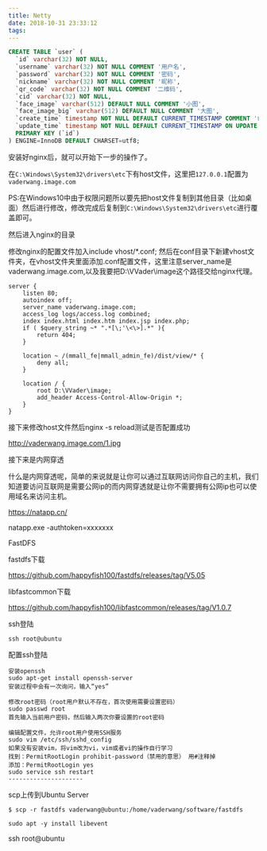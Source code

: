 ```yaml
---
title: Netty
date: 2018-10-31 23:33:12
tags:
---
```


```sql
CREATE TABLE `user` (
  `id` varchar(32) NOT NULL,
  `username` varchar(32) NOT NULL COMMENT '用户名',
  `password` varchar(32) NOT NULL COMMENT '密码',
  `nickname` varchar(32) NOT NULL COMMENT '昵称',
  `qr_code` varchar(32) NOT NULL COMMENT '二维码',
  `cid` varchar(32) NOT NULL,
  `face_image` varchar(512) DEFAULT NULL COMMENT '小图',
  `face_image_big` varchar(512) DEFAULT NULL COMMENT '大图',
  `create_time` timestamp NOT NULL DEFAULT CURRENT_TIMESTAMP COMMENT '创建时间',
  `update_time` timestamp NOT NULL DEFAULT CURRENT_TIMESTAMP ON UPDATE CURRENT_TIMESTAMP COMMENT '修改时间',
  PRIMARY KEY (`id`)
) ENGINE=InnoDB DEFAULT CHARSET=utf8;
```

安装好nginx后，就可以开始下一步的操作了。

在`C:\Windows\System32\drivers\etc`下有host文件，这里把`127.0.0.1`配置为`vaderwang.image.com`

PS:在Windows10中由于权限问题所以要先把host文件复制到其他目录（比如桌面）然后进行修改，修改完成后复制到`C:\Windows\System32\drivers\etc`进行覆盖即可。

然后进入nginx的目录

修改nginx的配置文件加入include vhost/*.conf; 然后在conf目录下新建vhost文件夹，在vhost文件夹里面添加.conf配置文件，这里注意server_name是vaderwang.image.com,以及我要把D:\VVader\image这个路径交给nginx代理。

```
server {
    listen 80;
    autoindex off;
    server_name vaderwang.image.com;
    access_log logs/access.log combined;
    index index.html index.htm index.jsp index.php;
    if ( $query_string ~* ".*[\;'\<\>].*" ){
        return 404;
    }

    location ~ /(mmall_fe|mmall_admin_fe)/dist/view/* {
        deny all;
    }

    location / {
        root D:\VVader\image;
        add_header Access-Control-Allow-Origin *;
    }
}
```

接下来修改host文件然后nginx -s reload测试是否配置成功

http://vaderwang.image.com/1.jpg

接下来是内网穿透

什么是内网穿透呢，简单的来说就是让你可以通过互联网访问你自己的主机，我们知道要访问互联网是需要公网ip的而内网穿透就是让你不需要拥有公网ip也可以使用域名来访问主机。

https://natapp.cn/

natapp.exe -authtoken=xxxxxxx



FastDFS

fastdfs下载

https://github.com/happyfish100/fastdfs/releases/tag/V5.05

libfastcommon下载

https://github.com/happyfish100/libfastcommon/releases/tag/V1.0.7



ssh登陆

```
ssh root@ubuntu
```

配置ssh登陆

```
安装openssh 
sudo apt-get install openssh-server 
安装过程中会有一次询问，输入“yes”

修改root密码（root用户默认不存在，首次使用需要设置密码） 
sudo passwd root 
首先输入当前用户密码，然后输入两次你要设置的root密码

编辑配置文件，允许root用户使用SSH服务 
sudo vim /etc/ssh/sshd_config 
如果没有安装vim，将vim改为vi，vim或者vi的操作自行学习 
找到：PermitRootLogin prohibit-password（禁用的意思） 用#注释掉 
添加：PermitRootLogin yes 
sudo service ssh restart 
--------------------- 
```

scp上传到Ubuntu Server

```shell
$ scp -r fastdfs vaderwang@ubuntu:/home/vaderwang/software/fastdfs
```

```shell
sudo apt -y install libevent
```



ssh root@ubuntu